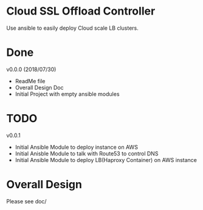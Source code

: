 # Cloud SSL Offload Controller
Use ansible to easily deploy Cloud scale LB clusters.

# Done
v0.0.0 (2018/07/30)
* ReadMe file
* Overall Design Doc
* Initial Project with empty ansible modules

# TODO
v0.0.1
* Initial Ansible Module to deploy instance on AWS
* Initial Anisble Module to talk with Route53 to control DNS
* Initial Ansible Module to deploy LB(Haproxy Container) on AWS instance

# Overall Design
Please see doc/
